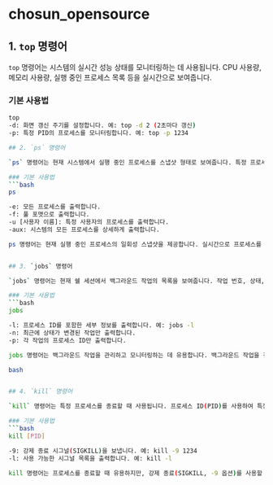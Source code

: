 # chosun_opensource



## 1. `top` 명령어

`top` 명령어는 시스템의 실시간 성능 상태를 모니터링하는 데 사용됩니다. CPU 사용량, 메모리 사용량, 실행 중인 프로세스 목록 등을 실시간으로 보여줍니다.

### 기본 사용법
```bash
top
-d: 화면 갱신 주기를 설정합니다. 예: top -d 2 (2초마다 갱신)
-p: 특정 PID의 프로세스를 모니터링합니다. 예: top -p 1234

## 2. `ps` 명령어

`ps` 명령어는 현재 시스템에서 실행 중인 프로세스를 스냅샷 형태로 보여줍니다. 특정 프로세스의 상태를 확인하거나 필터링된 정보를 얻는 데 유용합니다.

### 기본 사용법
```bash
ps

-e: 모든 프로세스를 출력합니다.
-f: 풀 포맷으로 출력합니다.
-u [사용자 이름]: 특정 사용자의 프로세스를 출력합니다.
-aux: 시스템의 모든 프로세스를 상세하게 출력합니다.

ps 명령어는 현재 실행 중인 프로세스의 일회성 스냅샷을 제공합니다. 실시간으로 프로세스를 모니터링하려면 top 명령어를 사용하는 것이 더 적합할 수 있습니다. 프로세스 ID(PID), 사용자, CPU 및 메모리 사용량 등의 정보를 확인할 때 유용합니다.


## 3. `jobs` 명령어

`jobs` 명령어는 현재 쉘 세션에서 백그라운드 작업의 목록을 보여줍니다. 작업 번호, 상태, 명령어 등을 확인할 수 있습니다.

### 기본 사용법
```bash
jobs

-l: 프로세스 ID를 포함한 세부 정보를 출력합니다. 예: jobs -l
-n: 최근에 상태가 변경된 작업만 출력합니다.
-p: 각 작업의 프로세스 ID만 출력합니다.

jobs 명령어는 백그라운드 작업을 관리하고 모니터링하는 데 유용합니다. 백그라운드 작업을 전경으로 가져오려면 fg 명령어를, 백그라운드에서 실행 중인 작업을 종료하려면 kill 명령어를 사용할 수 있습니다. 작업 번호는 bg 명령어와 함께 사용할 수 있으며, 이를 통해 백그라운드 작업을 재개할 수 있습니다.

bash


## 4. `kill` 명령어

`kill` 명령어는 특정 프로세스를 종료할 때 사용됩니다. 프로세스 ID(PID)를 사용하여 특정 프로세스에 시그널을 보냅니다.

### 기본 사용법
```bash
kill [PID]

-9: 강제 종료 시그널(SIGKILL)을 보냅니다. 예: kill -9 1234
-l: 사용 가능한 시그널 목록을 출력합니다. 예: kill -l

kill 명령어는 프로세스를 종료할 때 유용하지만, 강제 종료(SIGKILL, -9 옵션)를 사용할 경우 프로세스가 데이터를 저장하지 못할 수 있으므로 주의가 필요합니다. 일반적으로 kill [PID] 명령어로 먼저 종료를 시도하고, 실패할 경우 kill -9 [PID]를 사용하여 강제 종료하는 것이 좋습니다.
